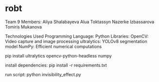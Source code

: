 # robt

Team 9 Members:
Aliya Shalabayeva
Alua Toktassyn
Nazerke Izbassarova
Tomiris Mukanova

Technologies Used
Programming Language: Python
Libraries:
OpenCV: Video capture and image processing
ultralytics: YOLOv8 segmentation model
NumPy: Efficient numerical computations

pip install ultralytics opencv-python-headless numpy

install dependencies:
pip install -r requirements.txt

run script:
python invisibility_effect.py
